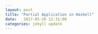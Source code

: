 ```yaml
---
layout: post
title: "Partial Application in Haskell"
date:   2017-05-26 12:31:00
categories: jekyll update
---
```



